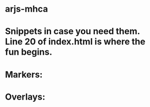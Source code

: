 # arjs-mhca
# Snippets in case you need them. Line 20 of index.html is where the fun begins.

# Markers:
<!--Image-based marker-->
<a-marker type="pattern" preset="custom" url="assets/marker.patt">
    <!--OVERLAY-->
</a-marker>
<!--Location-based marker-->
<a-entity gps-entity-place="latitude: 46.394059; longitude: -63.789099">
    <!--OVERLAY-->
</a-entity>

# Overlays:
<!--Image overlay-->
<a-image src="assets/...YOUR IMAGE FILE..." scale="1 1 1" class="clickable" rotation="-90 0 0" gesture-handler></a-image>
<!--Video overlay-->
<a-video src="assets/...YOUR VIDEO FILE..." autoplay="true" loop="true"></a-video>
<!--Shape overlay-->
<a-cylinder color="green" height="2" radius="1"></a-cylinder>
